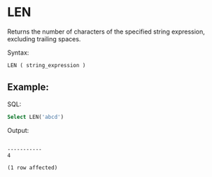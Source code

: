 # LEN

Returns the number of characters of the specified string expression, excluding trailing spaces.


Syntax:
```SQL
LEN ( string_expression )
```

## Example:
SQL:
```SQL
Select LEN('abcd')
```

Output:
```

-----------
4

(1 row affected)
```
